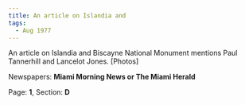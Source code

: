```yaml
---  
title: An article on Islandia and  
tags:  
  - Aug 1977  
---  
```

  
An article on Islandia and Biscayne National Monument mentions Paul Tannerhill and Lancelot Jones. [Photos]  
  
Newspapers: **Miami Morning News or The Miami Herald**  
  
Page: **1**, Section: **D** 

